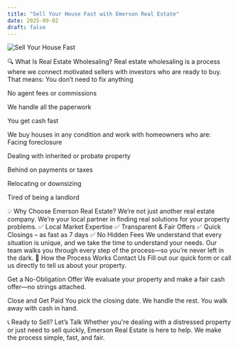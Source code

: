 ```yaml
---
title: "Sell Your House Fast with Emerson Real Estate"
date: 2025-09-02
draft: false
---
```


![Sell Your House Fast](/images/sell-inherited-property.jpg)

🔍 What Is Real Estate Wholesaling? Real estate wholesaling is a process where we connect motivated sellers with investors who are ready to buy. That means:
You don’t need to fix anything
 
No agent fees or commissions
 
We handle all the paperwork
 
You get cash fast
 
We buy houses in any condition and work with homeowners who are:
Facing foreclosure
 
Dealing with inherited or probate property
 
Behind on payments or taxes
 
Relocating or downsizing
 
Tired of being a landlord
 
💡 Why Choose Emerson Real Estate?
We’re not just another real estate company. We’re your local partner in finding real solutions for your property problems.
✅ Local Market Expertise
✅ Transparent & Fair Offers
✅ Quick Closings – as fast as 7 days
✅ No Hidden Fees
We understand that every situation is unique, and we take the time to understand your needs. Our team walks you through every step of the process—so you’re never left in the dark.
🏡 How the Process Works
Contact Us
Fill out our quick form or call us directly to tell us about your property.
 
Get a No-Obligation Offer
We evaluate your property and make a fair cash offer—no strings attached.
 
Close and Get Paid
You pick the closing date. We handle the rest. You walk away with cash in hand.
 
📞 Ready to Sell? Let’s Talk
Whether you're dealing with a distressed property or just need to sell quickly, Emerson Real Estate is here to help. We make the process simple, fast, and fair.
